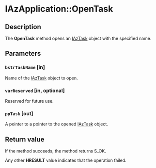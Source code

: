 # IAzApplication::OpenTask

## Description

The **OpenTask** method opens an [IAzTask](https://learn.microsoft.com/windows/desktop/api/azroles/nn-azroles-iaztask) object with the specified name.

## Parameters

### `bstrTaskName` [in]

Name of the [IAzTask](https://learn.microsoft.com/windows/desktop/api/azroles/nn-azroles-iaztask) object to open.

### `varReserved` [in, optional]

Reserved for future use.

### `ppTask` [out]

A pointer to a pointer to the opened [IAzTask](https://learn.microsoft.com/windows/desktop/api/azroles/nn-azroles-iaztask) object.

## Return value

 If the method succeeds, the method returns S_OK.

Any other **HRESULT** value indicates that the operation failed.